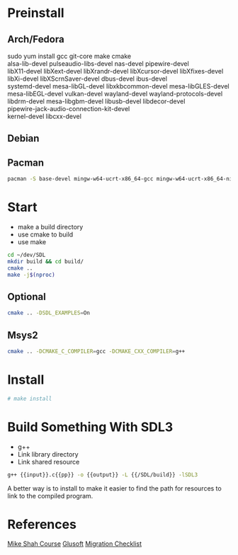 # Preinstall

## Arch/Fedora
sudo yum install gcc git-core make cmake \
alsa-lib-devel pulseaudio-libs-devel nas-devel pipewire-devel \
libX11-devel libXext-devel libXrandr-devel libXcursor-devel libXfixes-devel \
libXi-devel libXScrnSaver-devel dbus-devel ibus-devel \
systemd-devel mesa-libGL-devel libxkbcommon-devel mesa-libGLES-devel \
mesa-libEGL-devel vulkan-devel wayland-devel wayland-protocols-devel \
libdrm-devel mesa-libgbm-devel libusb-devel libdecor-devel \
pipewire-jack-audio-connection-kit-devel \
kernel-devel libcxx-devel

## Debian

## Pacman

```bash
pacman -S base-devel mingw-w64-ucrt-x86_64-gcc mingw-w64-ucrt-x86_64-ninja mingw-w64-ucrt-x86_64-cmake mingw-w64-ucrt-x86_64-sdl3
```

# Start

- make a build directory
- use cmake to build
- use make

```bash
cd ~/dev/SDL
mkdir build && cd build/
cmake ..
make -j$(nproc)
```

## Optional

```bash
cmake .. -DSDL_EXAMPLES=On
```

## Msys2

```bash
cmake .. -DCMAKE_C_COMPILER=gcc -DCMAKE_CXX_COMPILER=g++
```
# Install

```bash
# make install
```

# Build Something With SDL3

- g++
- Link library directory
- Link shared resource

```bash
g++ {{input}}.c{{pp}} -o {{output}} -L {{/SDL/build}} -lSDL3
```

A better way is to install to make it easier to find the path for resources to link to the compiled program.

# References

[Mike Shah Course](https://www.youtube.com/watch?v=1S5qlQ7U34M)
[Glusoft](https://glusoft.com/sdl3-tutorials/install-sdl3-linux/)
[Migration Checklist](https://wiki.libsdl.org/SDL3/README/migration)
